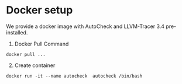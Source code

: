 Docker setup
====
We provide a docker image with AutoCheck and LLVM-Tracer 3.4 pre-installed.

1. Docker Pull Command
```
docker pull ...
```
2. Create container
```
docker run -it --name autocheck  autocheck /bin/bash
```
